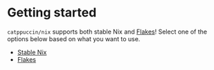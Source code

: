 # Getting started

`catppuccin/nix` supports both stable Nix and [Flakes](https://wiki.nixos.org/wiki/Flakes)! Select one of the options below based on what you want to use.

- [Stable Nix](stable-nix.md)
- [Flakes](flakes.md)
